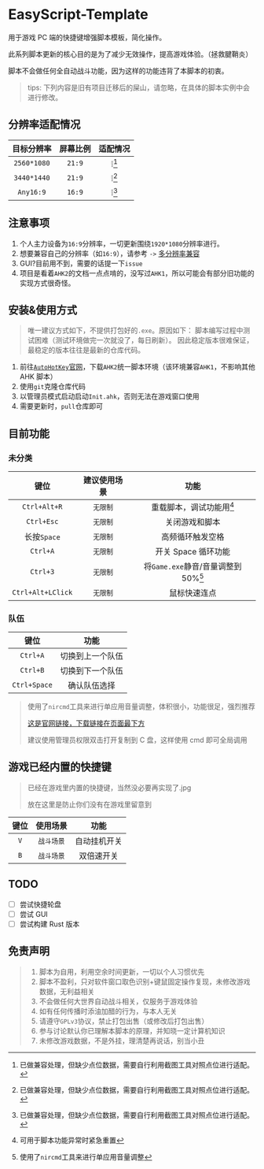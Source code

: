 # EasyScript-Template

用于游戏 PC 端的快捷键增强脚本模板，简化操作。

此系列脚本更新的核心目的是为了减少无效操作，提高游戏体验。（拯救腱鞘炎）

脚本不会做任何全自动战斗功能，因为这样的功能违背了本脚本的初衷。

> tips: 下列内容是旧有项目迁移后的屎山，请忽略，在具体的脚本实例中会进行修改。

## 分辨率适配情况

| 目标分辨率  | 屏幕比例 | 适配情况 |
| :---------: | :------: | :------: |
| `2560*1080` |  `21:9`  |  ❕[^!]  |
| `3440*1440` |  `21:9`  |  ❕[^!]  |
|  `Any16:9`  |  `16:9`  |  ❕[^!]  |

[^!]: 已做兼容处理，但缺少点位数据，需要自行利用截图工具对照点位进行适配。

## 注意事项

1. 个人主力设备为`16:9`分辨率，一切更新围绕`1920*1080`分辨率进行。
2. 想要兼容自己的分辨率（如`16:9`），请参考 `->` [多分辨率兼容](./files/docs/Multiresolution.md)
3. GUI?目前用不到，需要的话提一下`issue`
4. 项目是看着`AHK2`的文档一点点啃的，没写过`AHK1`，所以可能会有部分旧功能的实现方式很奇怪。

## 安装&使用方式

> 唯一建议方式如下，不提供打包好的`.exe`。原因如下：
> 脚本编写过程中测试困难（测试环境做完一次就没了，每日刷新）。
> 因此稳定版本很难保证，最稳定的版本往往是最新的仓库代码。

1. 前往[`AutoHotKey`官网](https://www.autohotkey.com/)，下载`AHK2`统一脚本环境（该环境兼容`AHK1`，不影响其他 AHK 脚本）
2. 使用`git`克隆仓库代码
3. 以管理员模式启动启动`Init.ahk`，否则无法在游戏窗口使用
4. 需要更新时，`pull`仓库即可

## 目前功能

### 未分类

|       键位        | 建议使用场景 |                功能                 |
| :---------------: | :----------: | :---------------------------------: |
|   `Ctrl+Alt+R`    |   `无限制`   |      重载脚本，调试功能用[^*]       |
|    `Ctrl+Esc`     |   `无限制`   |           关闭游戏和脚本            |
|    长按`Space`    |   `无限制`   |          高频循环触发空格           |
|     `Ctrl+A`      |   `无限制`   |         开关 Space 循环功能         |
|     `Ctrl+3`      |   `无限制`   | 将`Game.exe`静音/音量调整到 50%[^2] |
| `Ctrl+Alt+LClick` |   `无限制`   |            鼠标快速连点             |

### 队伍

|     键位     |       功能       |
| :----------: | :--------------: |
|   `Ctrl+A`   | 切换到上一个队伍 |
|   `Ctrl+B`   | 切换到下一个队伍 |
| `Ctrl+Space` |   确认队伍选择   |

> 使用了`nircmd`工具来进行单应用音量调整，体积很小，功能很足，强烈推荐
>
> [这是官网链接，下载链接在页面最下方](http://www.nirsoft.net/utils/nircmd.html)
>
> 建议使用管理员权限双击打开复制到 C 盘，这样使用 cmd 即可全局调用

[^*]: 可用于脚本功能异常时紧急重置
[^1]: 目前只做了获取奖励+重复上一次派遣，没有需求就不做指定派遣了
[^2]: 使用了`nircmd`工具来进行单应用音量调整

## 游戏已经内置的快捷键

> 已经在游戏里内置的快捷键，当然没必要再实现了.jpg
>
> 放在这里是防止你们没有在游戏里留意到

| 键位 |  使用场景  |     功能     |
| :--: | :--------: | :----------: |
| `V`  | `战斗场景` | 自动挂机开关 |
| `B`  | `战斗场景` |  双倍速开关  |

## TODO

- [ ] 尝试快捷轮盘
- [ ] 尝试 GUI
- [ ] 尝试构建 Rust 版本

## 免责声明

> 1. 脚本为自用，利用空余时间更新，一切以个人习惯优先
> 2. 脚本不盈利，只对软件窗口取色识别+键鼠固定操作复现，未修改游戏数据，无利益相关
> 3. 不会做任何大世界自动战斗相关，仅服务于游戏体验
> 4. 如有任何传播时添油加醋的行为，与本人无关
> 5. 请遵守`GPLv3`协议，禁止打包出售（或修改后打包出售）
> 6. 参与讨论默认你已理解本脚本的原理，并知晓一定计算机知识
> 7. 未修改游戏数据，不是外挂，理清楚再说话，别当小丑
